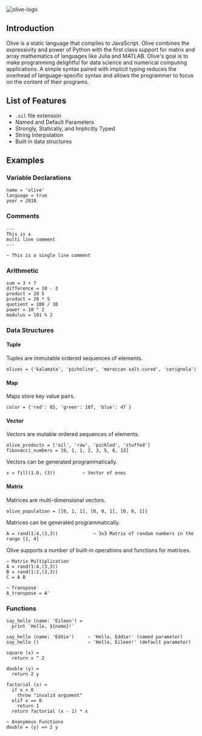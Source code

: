![olive-logo](https://github.com/eileenchoe/olive/blob/master/resources/olive-logo2.png)
## Introduction
Olive is a static language that complies to JavaScript. Olive combines the expressivity and power of Python with the first class support for matrix and array mathematics of languages like Julia and MATLAB. Olive's goal is to make programming delightful for data science and numerical computing applications. A simple syntax paired with implicit typing reduces the overhead of language-specific syntax and allows the programmer to focus on the content of their programs.

## List of Features
- `.oil` file extension
- Named and Default Parameters
- Strongly, Statically, and Implicitly Typed
- String Interpolation
- Built in data structures

## Examples

### Variable Declarations

```
name = 'olive'
language = true
year = 2018
```

### Comments

```
---
This is a
multi line comment
---

~ This is a single line comment
```

### Arithmetic

```
sum = 3 + 7
difference = 10 - 3
product = 20 5
product = 20 * 5
quotient = 100 / 10
power = 10 ^ 2
modulus = 101 % 2
```

### Data Structures

#### Tuple

Tuples are immutable ordered sequences of elements.

```
olives = ('kalamata', 'picholine', 'moroccan salt-cured', 'cerignola')
```

#### Map

Maps store key value pairs.

```
color = {'red': 85, 'green': 107, 'blue': 47 }
```

#### Vector

Vectors are mutable ordered sequences of elements.

```
olive_products = ['oil', 'raw', 'pickled', 'stuffed']
fibonacci_numbers = [0, 1, 1, 2, 3, 5, 8, 13]
```

Vectors can be generated programmatically.
```
x = fill(1.0, (3))          ~ Vector of ones

```

#### Matrix
Matrices are multi-dimensional vectors.

```
olive_population = [[0, 1, 1], [0, 0, 1], [0, 0, 1]]
```

Matrices can be generated programmatically.

```
A = rand(1:4,(3,3))             ~ 3x3 Matrix of random numbers in the range [1, 4]
```

Olive supports a number of built-in operations and functions for matrices.

```
~ Matrix Multiplication
A = rand(1:4,(3,3))
B = rand(1:2,(3,3))
C = A B

~ Transpose
A_transpose = A'
```

### Functions
```
say_hello (name: 'Eileen') =
  print `Hello, ${name}!`

say_hello (name: 'Eddie')     ~ 'Hello, Eddie!' (named parameter)
say_hello ()                  ~ 'Hello, Eileen!' (default parameter)

square (x) =
  return x ^ 2

double (y) =
  return 2 y

factorial (x) =
  if x < 0
    throw "invalid argument"
  elif x == 0
    return 1
  return factorial (x - 1) * x

~ Anonymous Functions
double = (y) => 2 y
```
